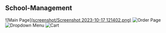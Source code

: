 ## School-Management
![Main Page][(screenshot/Screenshot 2023-10-17 121402.png)](https://github.com/Serafeim87/School-Management/blob/master/screenshot/Screenshot%202023-10-17%20121402.png)
![Order Page](serafeim2/screenshots/Screenshot%202023-09-14%20091808.png)
![Dropdown Menu](serafeim2/screenshots/Screenshot%202023-09-14%20091905.png)
![Cart](serafeim2/screenshots/Screenshot%202023-09-14%20091930.png)
